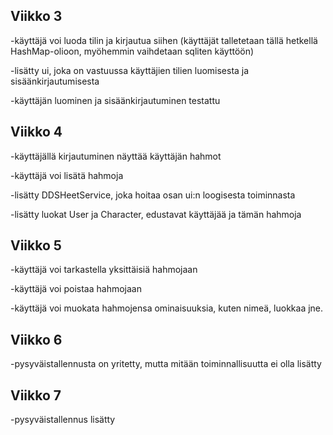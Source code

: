 ## Viikko 3
-käyttäjä voi luoda tilin ja kirjautua siihen (käyttäjät talletetaan tällä hetkellä HashMap-olioon, myöhemmin vaihdetaan sqliten käyttöön)

-lisätty ui, joka on vastuussa käyttäjien tilien luomisesta ja sisäänkirjautumisesta

-käyttäjän luominen ja sisäänkirjautuminen testattu

## Viikko 4
-käyttäjällä kirjautuminen näyttää käyttäjän hahmot

-käyttäjä voi lisätä hahmoja

-lisätty DDSHeetService, joka hoitaa osan ui:n loogisesta toiminnasta

-lisätty luokat User ja Character, edustavat käyttäjää ja tämän hahmoja

## Viikko 5
-käyttäjä voi tarkastella yksittäisiä hahmojaan

-käyttäjä voi poistaa hahmojaan

-käyttäjä voi muokata hahmojensa ominaisuuksia, kuten nimeä, luokkaa jne.

## Viikko 6
-pysyväistallennusta on yritetty, mutta mitään toiminnallisuutta ei olla lisätty

## Viikko 7
-pysyväistallennus lisätty
